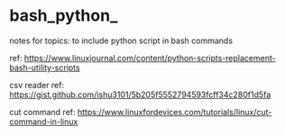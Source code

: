 # bash_python_
notes for topics: to include python script in bash commands

ref: https://www.linuxjournal.com/content/python-scripts-replacement-bash-utility-scripts

csv reader
ref: https://gist.github.com/ishu3101/5b205f5552794593fcff34c280f1d5fa

cut command
ref: https://www.linuxfordevices.com/tutorials/linux/cut-command-in-linux
